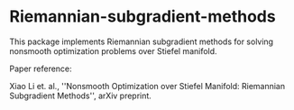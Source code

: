 # Riemannian-subgradient-methods
This package implements Riemannian subgradient methods for solving nonsmooth optimization problems over Stiefel manifold.

Paper reference: 

Xiao Li et. al., ''Nonsmooth Optimization over Stiefel Manifold: Riemannian Subgradient Methods'', arXiv preprint. 
